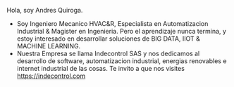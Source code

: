 Hola, soy Andres Quiroga. 
- Soy Ingeniero Mecanico HVAC&R, Especialista en Automatizacion Industrial & Magister en Ingenieria. Pero el aprendizaje nunca termina, y estoy interesado en desarrollar soluciones de BIG DATA, IIOT & MACHINE LEARNING.
- Nuestra Empresa se llama Indecontrol SAS y nos dedicamos al desarrollo de software, automatizacion industrial, energias renovables e internet industrial de las cosas. Te invito a que nos visites https://indecontrol.com

<!---
joanquini4525/joanquini4525 is a ✨ special ✨ repository because its `README.md` (this file) appears on your GitHub profile.
You can click the Preview link to take a look at your changes.
--->
